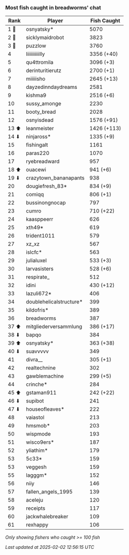 ### Most fish caught in breadworms' chat
| Rank | Player | Fish Caught |
|------|--------|-----------|
| 1 🥇  | osnyatsky*  | 5070 |
| 2 🥈  | sicklymaidrobot  | 3823 |
| 3 🥉  | puzzlow  | 3760 |
| 4  | liiiiiiiiiilly  | 3356 (+40) |
| 5  | qu4ttromila  | 3096 (+3) |
| 6  | derinturitierutz  | 2700 (+1) |
| 7  | miiiiisho  | 2645 (+13) |
| 8  | dayzedinndaydreams  | 2581 |
| 9  | kishma9  | 2516 (+6) |
| 10  | sussy_amonge  | 2230 |
| 11  | booty_bread  | 2028 |
| 12  | osnyisdead  | 1576 (+91) |
| 13 ⬆ | leanmeister  | 1426 (+113) |
| 14 ⬇ | ninjaross*  | 1335 (+9) |
| 15  | fishingalt  | 1161 |
| 16  | paras220  | 1070 |
| 17  | ryebreadward  | 957 |
| 18 ⬆ | ouacewi  | 941 (+6) |
| 19 ⬇ | crazytown_bananapants  | 938 |
| 20  | dougiefresh_83*  | 834 (+9) |
| 21  | comiqq  | 806 (+1) |
| 22  | bussinongnocap  | 797 |
| 23  | cumro  | 710 (+22) |
| 24  | kaasppeerr  | 626 |
| 25  | xth49*  | 619 |
| 26  | trident1011  | 579 |
| 27  | xz_xz  | 567 |
| 28  | islcfc*  | 563 |
| 29  | julialuxel  | 533 (+3) |
| 30  | larvasisters  | 528 (+6) |
| 31  | respirate_  | 512 |
| 32  | idini  | 430 (+12) |
| 33  | lazuli672*  | 406 |
| 34  | doublehelicalstructure*  | 399 |
| 35  | kildofris*  | 389 |
| 36  | breadworms  | 387 |
| 37 ⬆ | mitgliederversammlung  | 386 (+17) |
| 38 ⬇ | bapqo  | 384 |
| 39 ⬆ | osnyatsky*  | 363 (+38) |
| 40 ⬇ | suavvvvv  | 349 |
| 41  | divra__  | 305 (+1) |
| 42  | realtechnine  | 302 |
| 43  | gawblemachine  | 299 (+5) |
| 44  | crinche*  | 284 |
| 45 ⬆ | gstaman911  | 242 (+22) |
| 46 ⬇ | supibot  | 241 |
| 47 ⬇ | houseofleaves*  | 222 |
| 48  | vaiastol  | 213 |
| 49  | hmsmob*  | 203 |
| 50  | wispmode  | 193 |
| 51  | wisco9ers*  | 187 |
| 52  | yliathim*  | 179 |
| 53  | 5c33*  | 159 |
| 53  | veggesh  | 159 |
| 55  | lagggm*  | 152 |
| 56  | niiy  | 146 |
| 57  | fallen_angels_1995  | 139 |
| 58  | aceleju  | 120 |
| 59  | receipts  | 117 |
| 60  | jackwhalebreaker  | 109 |
| 61  | rexhappy  | 106 |

_Only showing fishers who caught >= 100 fish_

_Last updated at 2025-02-02 12:56:15 UTC_